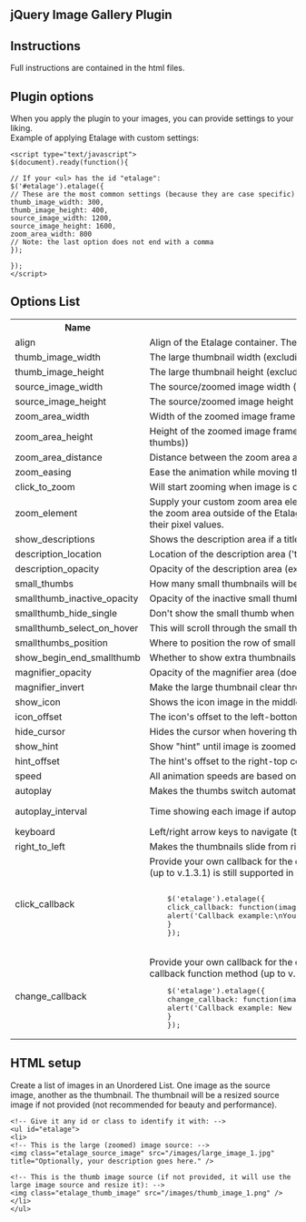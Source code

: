 ## jQuery Image Gallery Plugin 

## Instructions
Full instructions are contained in the html files. 

## Plugin options

When you apply the plugin to your images, you can provide settings to your liking.  
Example of applying Etalage with custom settings:  

    <script type="text/javascript">
    $(document).ready(function(){
    
    // If your <ul> has the id "etalage":
    $('#etalage').etalage({
    // These are the most common settings (because they are case specific)
    thumb_image_width: 300,
    thumb_image_height: 400,
    source_image_width: 1200,
    source_image_height: 1600,
    zoom_area_width: 800
    // Note: the last option does not end with a comma
    }); 
    
    });
    </script>

## Options List
<table class="list">

<tbody>

<tr>

<th>Name</th>

<th>Description</th>

<th>Default</th>

</tr>

<tr>

<td class="option">align</td>

<td>Align of the Etalage container. The zoom area will appear on the opposite side ('left'/'right')</td>

<td class="default">'left'</td>

</tr>

<tr>

<td class="option">thumb_image_width</td>

<td>The large thumbnail width (excluding borders / padding) (value in pixels)</td>

<td class="default">300</td>

</tr>

<tr>

<td class="option">thumb_image_height</td>

<td>The large thumbnail height (excluding borders / padding) (value in pixels)</td>

<td class="default">400</td>

</tr>

<tr>

<td class="option">source_image_width</td>

<td>The source/zoomed image width (not the frame around it) (value in pixels)</td>

<td class="default">900</td>

</tr>

<tr>

<td class="option">source_image_height</td>

<td>The source/zoomed image height (not the frame around it) (value in pixels)</td>

<td class="default">1200</td>

</tr>

<tr>

<td class="option">zoom_area_width</td>

<td>Width of the zoomed image frame (including borders, padding) (value in pixels)</td>

<td class="default">600</td>

</tr>

<tr>

<td class="option">zoom_area_height</td>

<td>Height of the zoomed image frame (including borders, padding)  
(value in pixels / 'justify' = automatic (height of large thumb + small thumbs))</td>

<td class="default">'justify'</td>

</tr>

<tr>

<td class="option">zoom_area_distance</td>

<td>Distance between the zoom area and thumbnail (value in pixels)</td>

<td class="default">10</td>

</tr>

<tr>

<td class="option">zoom_easing</td>

<td>Ease the animation while moving the zoomed image (true/false)</td>

<td class="default">true</td>

</tr>

<tr>

<td class="option">click_to_zoom</td>

<td>Will start zooming when image is clicked instead of when hovering (when true, click-callback functions are disabled) (true/false)</td>

<td class="default">false</td>

</tr>

<tr>

<td class="option">zoom_element</td>

<td>Supply your custom zoom area element as a CSS type selector ('auto'/'#selector'/'.selector'). This allows for more freedom in positioning the zoom area outside of the Etalage container. To change the dimensions, set the "zoom_area_width" and "zoom_area_height" options to their pixel values.</td>

<td class="default">'auto'</td>

</tr>

<tr>

<td class="option">show_descriptions</td>

<td>Shows the description area if a title attribute is given to the source image (true/false)</td>

<td class="default">true</td>

</tr>

<tr>

<td class="option">description_location</td>

<td>Location of the description area ('top'/'bottom')</td>

<td class="default">'bottom'</td>

</tr>

<tr>

<td class="option">description_opacity</td>

<td>Opacity of the description area (except for IE) (number between or equal to 0-1)</td>

<td class="default">0.7</td>

</tr>

<tr>

<td class="option">small_thumbs</td>

<td>How many small thumbnails will be visible underneath the large thumbnail  
(minimum of 3) (number)</td>

<td class="default">3</td>

</tr>

<tr>

<td class="option">smallthumb_inactive_opacity</td>

<td>Opacity of the inactive small thumbnails (number between or equal to 0-1)</td>

<td class="default">0.4</td>

</tr>

<tr>

<td class="option">smallthumb_hide_single</td>

<td>Don't show the small thumb when there is only 1 image (true/false)</td>

<td class="default">true</td>

</tr>

<tr>

<td class="option">smallthumb_select_on_hover</td>

<td>This will scroll through the small thumbnails when hovering them, instead of clicking them (true/false)</td>

<td class="default">false</td>

</tr>

<tr>

<td class="option">smallthumbs_position</td>

<td>Where to position the row of small thumbnails ('top'/'bottom'/'left'/'right')</td>

<td class="default">'bottom'</td>

</tr>

<tr>

<td class="option">show_begin_end_smallthumb</td>

<td>Whether to show extra thumbnails at the beginning and the end that navigate back to the end or beginning (true/false)</td>

<td class="default">true</td>

</tr>

<tr>

<td class="option">magnifier_opacity</td>

<td>Opacity of the magnifier area (does not apply if magnifier_invert is true)  
(number between or equal to 0-1)</td>

<td class="default">0.5</td>

</tr>

<tr>

<td class="option">magnifier_invert</td>

<td>Make the large thumbnail clear through the magnifier, opaque around it  
(opacity is the value of magnifier_opacity) (true/false)</td>

<td class="default">true</td>

</tr>

<tr>

<td class="option">show_icon</td>

<td>Shows the icon image in the middle of the magnifier (only if magnifier_invert is false) and left-bottom of large thumb (true/false)</td>

<td class="default">true</td>

</tr>

<tr>

<td class="option">icon_offset</td>

<td>The icon's offset to the left-bottom corner (value in pixels)</td>

<td class="default">20</td>

</tr>

<tr>

<td class="option">hide_cursor</td>

<td>Hides the cursor when hovering the large thumbnail  
(only works in some browsers) (true/false)</td>

<td class="default">false</td>

</tr>

<tr>

<td class="option">show_hint</td>

<td>Show "hint" until image is zoomed for the first time (true/false)</td>

<td class="default">false</td>

</tr>

<tr>

<td class="option">hint_offset</td>

<td>The hint's offset to the right-top corner (value in pixels)</td>

<td class="default">15</td>

</tr>

<tr>

<td class="option">speed</td>

<td>All animation speeds are based on this setting (value in ms)</td>

<td class="default">600</td>

</tr>

<tr>

<td class="option">autoplay</td>

<td>Makes the thumbs switch automatically when not interacting  
(at each autoplay_interval below) (true/false)</td>

<td class="default">true</td>

</tr>

<tr>

<td class="option">autoplay_interval</td>

<td>Time showing each image if autoplay is on (value in ms)</td>

<td class="default">6000 (6 seconds)</td>

</tr>

<tr>

<td class="option">keyboard</td>

<td>Left/right arrow keys to navigate (true/false)</td>

<td class="default">true</td>

</tr>

<tr>

<td class="option">right_to_left</td>

<td>Makes the thumbnails slide from right to left and the caption texts RTL (true/false)</td>

<td class="default">false</td>

</tr>

<tr>

<td class="option">click_callback</td>

<td>Provide your own callback for the click event (function). Takes 2 arguments: image_anchor, instance_id. The old callback function method (up to v.1.3.1) is still supported in case you are already using those. Example:  

<pre>
    
    $('etalage').etalage({
    click_callback: function(image_anchor, instance_id){
    alert('Callback example:\nYou clicked on an image with the anchor: "'+image_anchor+'"\n(in Etalage instance: "'+instance_id+'")');
    }
    });
    
</pre>

</td>

<td class="default">function(){ return true; }</td>

</tr>

<tr>

<td class="option">change_callback</td>

<td>Provide your own callback for the change event (thumb switching) (function). Takes 2 arguments: image_number, instance_id. The old callback function method (up to v.1.3.1) is still supported in case you are already using those. Example:  

<pre>
    $('etalage').etalage({
    change_callback: function(image_number, instance_id){
    alert('Callback example: New active image: '+image_number+' (in Etalage instance: '+instance_id+')');
    }
    });
</pre>

</td>

<td class="default">function(){ return true; }</td>

</tr>

</tbody>

</table>

## HTML setup

Create a list of images in an Unordered List. One image as the source image, another as the thumbnail. The thumbnail will be a resized source image if not provided (not recommended for beauty and performance).  

    <!-- Give it any id or class to identify it with: -->
    <ul id="etalage">
    <li>
    <!-- This is the large (zoomed) image source: -->
    <img class="etalage_source_image" src="/images/large_image_1.jpg" title="Optionally, your description goes here." /> 
    
    <!-- This is the thumb image source (if not provided, it will use the large image source and resize it): -->
    <img class="etalage_thumb_image" src="/images/thumb_image_1.png" />
    </li>
    </ul>

